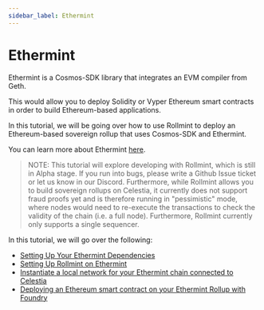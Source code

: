 ```yaml
---
sidebar_label: Ethermint
---
```


# Ethermint

Ethermint is a Cosmos-SDK library that integrates an EVM compiler
from Geth.

This would allow you to deploy Solidity or Vyper Ethereum smart contracts
in order to build Ethereum-based applications.

In this tutorial, we will be going over how to use Rollmint to deploy
an Ethereum-based sovereign rollup that uses Cosmos-SDK and Ethermint.

You can learn more about Ethermint [here](https://docs.ethermint.zone/).

> NOTE: This tutorial will explore developing with Rollmint, which
  is still in Alpha stage. If you run into bugs, please write a Github
  Issue ticket or let us know in our Discord. Furthermore, while Rollmint
  allows you to build sovereign rollups on Celestia, it currently does not
  support fraud proofs yet and is therefore running in "pessimistic" mode,
  where nodes would need to re-execute the transactions to check the validity
  of the chain (i.e. a full node). Furthermore, Rollmint currently only supports
  a single sequencer.

In this tutorial, we will go over the following:

* [Setting Up Your Ethermint Dependencies](./ethermint-dependencies.md)
* [Setting Up Rollmint on Ethermint](./rollmint-on-ethermint.md)
* [Instantiate a local network for your Ethermint chain connected to Celestia](./instantiate-ethermint.md)
* [Deploying an Ethereum smart contract on your Ethermint Rollup with Foundry](./deploy-solidity-ethermint-foundry.md)

